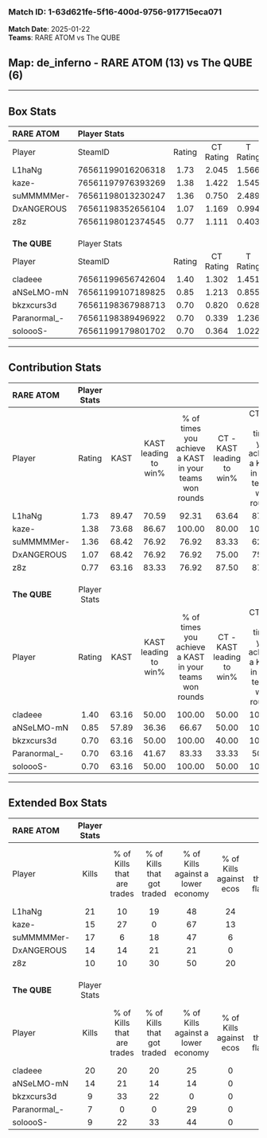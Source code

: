 ### Match ID: 1-63d621fe-5f16-400d-9756-917715eca071  
**Match Date**: 2025-01-22  
**Teams**: RARE ATOM vs The QUBE  

## **Map**: de_inferno - RARE ATOM (13) vs The QUBE (6)  
---  

## Box Stats  

| **RARE ATOM** | Player Stats      |        |           |          |       |       |       |         |        |      |     |
| :- | :- | :-: | :-: | :-: | :-: | :-: | :-: | :-: | :-: | :-: | :-: |
| Player        | SteamID           | Rating | CT Rating | T Rating | KAST  |  ADR  | Kills | Assists | Deaths | K/D  | HS% |
| L1haNg        | 76561199016206318 |  1.73  |   2.045   |  1.566   | 89.47 | 119.4 |  21   |    9    |   13   | 1.62 | 80  |
| kaze-         | 76561197976393269 |  1.38  |   1.422   |  1.545   | 73.68 | 87.1  |  15   |    8    |   8    | 1.88 | 60  |
| suMMMMMer-    | 76561198013230247 |  1.36  |   0.750   |  2.489   | 68.42 | 93.8  |  17   |    1    |   10   | 1.70 | 64  |
| DxANGEROUS    | 76561198352656104 |  1.07  |   1.169   |  0.994   | 68.42 | 75.6  |  14   |    5    |   14   | 1.00 | 57  |
| z8z           | 76561198012374545 |  0.77  |   1.111   |  0.403   | 63.16 | 57.1  |  10   |    5    |   15   | 0.67 | 80  |
|               |                   |        |           |          |       |       |       |         |        |      |     |
|               |                   |        |           |          |       |       |       |         |        |      |     |
|               |                   |        |           |          |       |       |       |         |        |      |     |
| **The QUBE**  | Player Stats      |        |           |          |       |       |       |         |        |      |     |
| Player        | SteamID           | Rating | CT Rating | T Rating | KAST  |  ADR  | Kills | Assists | Deaths | K/D  | HS% |
| cladeee       | 76561199656742604 |  1.40  |   1.302   |  1.451   | 63.16 | 113.6 |  20   |    4    |   15   | 1.33 | 65  |
| aNSeLMO-mN    | 76561199107189825 |  0.85  |   1.213   |  0.855   | 57.89 | 68.8  |  14   |    2    |   18   | 0.78 | 57  |
| bkzxcurs3d    | 76561198367988713 |  0.70  |   0.820   |  0.628   | 63.16 | 46.6  |   9   |    2    |   14   | 0.64 | 44  |
| Paranormal_-  | 76561198389496922 |  0.70  |   0.339   |  1.236   | 63.16 | 65.6  |   7   |    8    |   14   | 0.50 | 85  |
| soloooS-      | 76561199179801702 |  0.70  |   0.364   |  1.022   | 63.16 | 65.2  |   9   |    6    |   17   | 0.53 | 66  |
---  

## Contribution Stats  

| **RARE ATOM** | Player Stats |       |                      |                                                        |                           |                                                             |                          |                                                            |
| :- | :-: | :-: | :-: | :-: | :-: | :-: | :-: | :-: |
| Player        |    Rating    | KAST  | KAST leading to win% | % of times you achieve a KAST in your teams won rounds | CT - KAST leading to win% | CT - % of times you achieve a KAST in your teams won rounds | T - KAST leading to win% | T - % of times you achieve a KAST in your teams won rounds |
| L1haNg        |     1.73     | 89.47 |        70.59         |                         92.31                          |           63.64           |                            87.50                            |          83.33           |                           100.00                           |
| kaze-         |     1.38     | 73.68 |        86.67         |                         100.00                         |           80.00           |                           100.00                            |          100.00          |                           100.00                           |
| suMMMMMer-    |     1.36     | 68.42 |        76.92         |                         76.92                          |           83.33           |                            62.50                            |          71.43           |                           100.00                           |
| DxANGEROUS    |     1.07     | 68.42 |        76.92         |                         76.92                          |           75.00           |                            75.00                            |          80.00           |                           80.00                            |
| z8z           |     0.77     | 63.16 |        83.33         |                         76.92                          |           87.50           |                            87.50                            |          75.00           |                           60.00                            |
|               |              |       |                      |                                                        |                           |                                                             |                          |                                                            |
|               |              |       |                      |                                                        |                           |                                                             |                          |                                                            |
|               |              |       |                      |                                                        |                           |                                                             |                          |                                                            |
| **The QUBE**  | Player Stats |       |                      |                                                        |                           |                                                             |                          |                                                            |
| Player        |    Rating    | KAST  | KAST leading to win% | % of times you achieve a KAST in your teams won rounds | CT - KAST leading to win% | CT - % of times you achieve a KAST in your teams won rounds | T - KAST leading to win% | T - % of times you achieve a KAST in your teams won rounds |
| cladeee       |     1.40     | 63.16 |        50.00         |                         100.00                         |           50.00           |                           100.00                            |          50.00           |                           100.00                           |
| aNSeLMO-mN    |     0.85     | 57.89 |        36.36         |                         66.67                          |           50.00           |                           100.00                            |          28.57           |                           50.00                            |
| bkzxcurs3d    |     0.70     | 63.16 |        50.00         |                         100.00                         |           40.00           |                           100.00                            |          57.14           |                           100.00                           |
| Paranormal_-  |     0.70     | 63.16 |        41.67         |                         83.33                          |           33.33           |                            50.00                            |          44.44           |                           100.00                           |
| soloooS-      |     0.70     | 63.16 |        50.00         |                         100.00                         |           50.00           |                           100.00                            |          50.00           |                           100.00                           |
---  

## Extended Box Stats  

| **RARE ATOM** | Player Stats |                            |                            |                                    |                         |                              |                                 |        |                             |                                     |                          |                               |                            |
| :- | :-: | :-: | :-: | :-: | :-: | :-: | :-: | :-: | :-: | :-: | :-: | :-: | :-: |
| Player        |    Kills     | % of Kills that are trades | % of Kills that got traded | % of Kills against a lower economy | % of Kills against ecos | % of Kills that are flawless | % of Kills that are close duels | Deaths | % of Deaths that get traded | % of Deaths against a lower economy | % of Deaths against ecos | % of Deaths that are flawless | % of Deaths that are close |
| L1haNg        |      21      |             10             |             19             |                 48                 |           24            |              52              |               19                |   13   |             31              |                 31                  |            0             |              38               |             8              |
| kaze-         |      15      |             27             |             0              |                 67                 |           13            |              67              |                0                |   8    |             25              |                 38                  |            0             |              75               |             13             |
| suMMMMMer-    |      17      |             6              |             18             |                 47                 |            6            |              65              |                6                |   10   |             10              |                 40                  |            10            |              70               |             0              |
| DxANGEROUS    |      14      |             14             |             21             |                 21                 |            0            |              64              |                7                |   14   |              7              |                 50                  |            7             |              64               |             0              |
| z8z           |      10      |             10             |             30             |                 50                 |           20            |              80              |               10                |   15   |             20              |                 47                  |            13            |              60               |             7              |
|               |              |                            |                            |                                    |                         |                              |                                 |        |                             |                                     |                          |                               |                            |
|               |              |                            |                            |                                    |                         |                              |                                 |        |                             |                                     |                          |                               |                            |
|               |              |                            |                            |                                    |                         |                              |                                 |        |                             |                                     |                          |                               |                            |
| **The QUBE**  | Player Stats |                            |                            |                                    |                         |                              |                                 |        |                             |                                     |                          |                               |                            |
| Player        |    Kills     | % of Kills that are trades | % of Kills that got traded | % of Kills against a lower economy | % of Kills against ecos | % of Kills that are flawless | % of Kills that are close duels | Deaths | % of Deaths that get traded | % of Deaths against a lower economy | % of Deaths against ecos | % of Deaths that are flawless | % of Deaths that are close |
| cladeee       |      20      |             20             |             20             |                 25                 |            0            |              70              |               10                |   15   |              0              |                 20                  |            0             |              47               |             20             |
| aNSeLMO-mN    |      14      |             21             |             14             |                 14                 |            0            |              64              |                0                |   18   |             28              |                 22                  |            0             |              72               |             6              |
| bkzxcurs3d    |      9       |             33             |             22             |                 0                  |            0            |              56              |                0                |   14   |              7              |                 29                  |            0             |              79               |             7              |
| Paranormal_-  |      7       |             0              |             0              |                 29                 |            0            |              86              |                0                |   14   |             29              |                 14                  |            0             |              57               |             7              |
| soloooS-      |      9       |             22             |             33             |                 44                 |            0            |              22              |               11                |   17   |             18              |                 18                  |            0             |              71               |             6              |
